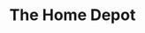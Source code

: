 ---
title: "The Home Depot"
url: /charlotte/the-home-depot-ballantyne-commons-parkway/
shop: doityourself
---